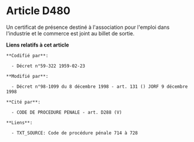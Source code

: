 # Article D480

Un certificat de présence destiné à l'association pour l'emploi dans l'industrie et le commerce est joint au billet de
sortie.

**Liens relatifs à cet article**

	**Codifié par**:

	  - Décret n°59-322 1959-02-23

	**Modifié par**:

	  - Décret n°98-1099 du 8 décembre 1998 - art. 131 () JORF 9 décembre 1998

	**Cité par**:

	  - CODE DE PROCEDURE PENALE - art. D288 (V)

	**Liens**:

	  - TXT_SOURCE: Code de procédure pénale 714 à 728
